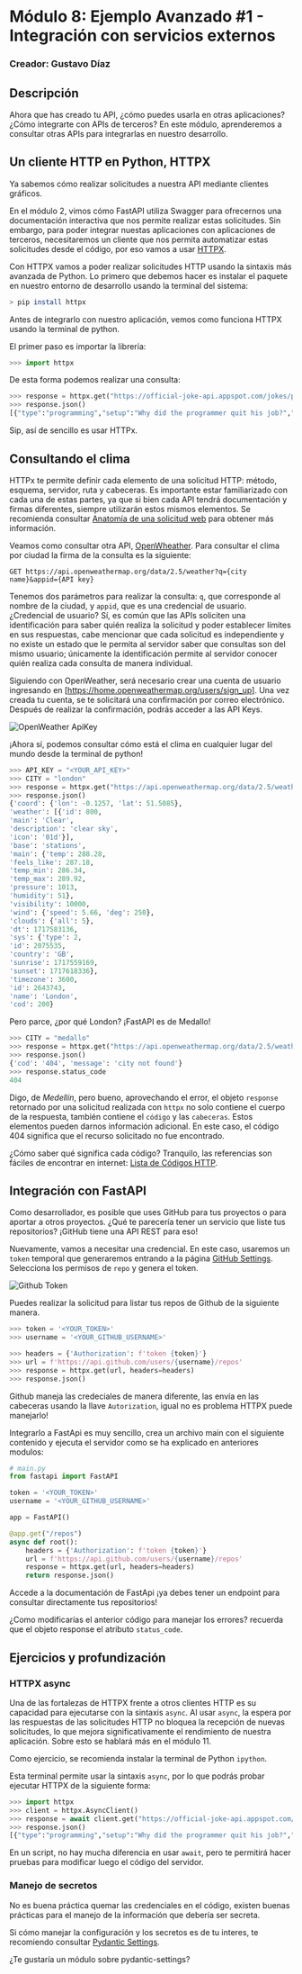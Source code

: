 # Módulo 8: Ejemplo Avanzado #1 - Integración con servicios externos

### Creador: Gustavo Díaz

## Descripción

Ahora que has creado tu API, ¿cómo puedes usarla en otras aplicaciones? ¿Cómo integrarte con APIs de terceros? En este módulo, aprenderemos a consultar otras APIs para integrarlas en nuestro desarrollo.

## Un cliente HTTP en Python, HTTPX

Ya sabemos cómo realizar solicitudes a nuestra API mediante clientes gráficos.

En el módulo 2, vimos cómo FastAPI utiliza Swagger para ofrecernos una documentación interactiva que nos permite realizar estas solicitudes. Sin embargo, para poder integrar nuestas aplicaciones con aplicaciones de terceros, necesitaremos un cliente que nos permita automatizar estas solicitudes desde el código, por eso vamos a usar [HTTPX](https://www.python-httpx.org/).

Con HTTPX vamos a poder realizar solicitudes HTTP usando la sintaxis más avanzada de Python. Lo primero que debemos hacer es instalar el paquete en nuestro entorno de desarrollo usando la terminal del sistema:

```sh
> pip install httpx
```

Antes de integrarlo con nuestro aplicación, vemos como funciona HTTPX usando la terminal de python.

El primer paso es importar la librería:

```py
>>> import httpx
```

De esta forma podemos realizar una consulta:

```py
>>> response = httpx.get("https://official-joke-api.appspot.com/jokes/programming/random")
>>> response.json()
[{"type":"programming","setup":"Why did the programmer quit his job?","punchline":"Because he didn't get arrays.","id":18}]
```

Sip, así de sencillo es usar HTTPx.


## Consultando el clima

HTTPx te permite definir cada elemento de una solicitud HTTP: método, esquema, servidor, ruta y cabeceras. 
Es importante estar familiarizado con cada una de estas partes, 
ya que si bien cada API tendrá documentación y firmas diferentes, siempre utilizarán estos mismos elementos.
Se recomienda consultar [Anatomía de una solicitud web](https://www.realisable.co.uk/support/documentation/iman-user-guide/DataConcepts/WebRequestAnatomy.htm) para obtener más información.

Veamos como consultar otra API, [OpenWheather](https://openweathermap.org/current#name). 
Para consultar el clima por ciudad la firma de la consulta es la siguiente:

```http
GET https://api.openweathermap.org/data/2.5/weather?q={city name}&appid={API key}
```


Tenemos dos parámetros para realizar la consulta: `q`, que corresponde al nombre de la ciudad, y `appid`, que es una credencial de usuario. 
¿Credencial de usuario? Sí, es común que las APIs soliciten una identificación para saber quién realiza la solicitud y poder establecer límites en sus respuestas, cabe mencionar que cada solicitud es independiente y no existe un estado que le permita al servidor saber que consultas son del mismo usuario; únicamente la identificación permite al servidor conocer quién realiza cada consulta de manera individual.

Siguiendo con OpenWeather, será necesario crear una cuenta de usuario ingresando en [https://home.openweathermap.org/users/sign_up]. Una vez creada tu cuenta, se te solicitará una confirmación por correo electrónico. Después de realizar la confirmación, podrás acceder a las API Keys.

![OpenWeather ApiKey](OpenWeatherApiKey.png)

¡Ahora sí, podemos consultar cómo está el clima en cualquier lugar del mundo desde la terminal de python!

```py
>>> API_KEY = "<YOUR_API_KEY>"
>>> CITY = "london"
>>> response = httpx.get("https://api.openweathermap.org/data/2.5/weather", params={"q":CITY, "appid":API_KEY})
>>> response.json()
{'coord': {'lon': -0.1257, 'lat': 51.5085},
'weather': [{'id': 800,
'main': 'Clear',
'description': 'clear sky',
'icon': '01d'}],
'base': 'stations',
'main': {'temp': 288.28,
'feels_like': 287.18,
'temp_min': 286.34,
'temp_max': 289.92,
'pressure': 1013,
'humidity': 51},
'visibility': 10000,
'wind': {'speed': 5.66, 'deg': 250},
'clouds': {'all': 5},
'dt': 1717583136,
'sys': {'type': 2,
'id': 2075535,
'country': 'GB',
'sunrise': 1717559169,
'sunset': 1717618336},
'timezone': 3600,
'id': 2643743,
'name': 'London',
'cod': 200}
```

Pero parce, ¿por qué London? ¡FastAPI es de Medallo!

```py
>>> CITY = "medallo"
>>> response = httpx.get("https://api.openweathermap.org/data/2.5/weather", params={"q":CITY, "appid":API_KEY})
>>> response.json()
{'cod': '404', 'message': 'city not found'}
>>> response.status_code
404
```

Digo, de *Medellín*, pero bueno, aprovechando el error, el objeto `response` retornado por una solicitud realizada con `httpx` no solo contiene el cuerpo de la respuesta, también contiene el `código` y las `cabeceras`. Estos elementos pueden darnos información adicional. En este caso, el código 404 significa que el recurso solicitado no fue encontrado. 

¿Cómo saber qué significa cada código? Tranquilo, las referencias son fáciles de encontrar en internet: [Lista de Códigos HTTP](https://en.wikipedia.org/wiki/List_of_HTTP_status_codes#404).


## Integración con FastAPI

Como desarrollador, es posible que uses GitHub para tus proyectos o para aportar a otros proyectos. 
¿Qué te parecería tener un servicio que liste tus repositorios? ¡GitHub tiene una API REST para eso!

Nuevamente, vamos a necesitar una credencial. 
En este caso, usaremos un `token` temporal que generaremos entrando a la página [GitHub Settings](https://github.com/settings/tokens). 
Selecciona los permisos de `repo` y genera el token.

![Github Token](GithubToken.png)

Puedes realizar la solicitud para listar tus repos de Github de la siguiente manera.

```py
>>> token = '<YOUR_TOKEN>'
>>> username = '<YOUR_GITHUB_USERNAME>'

>>> headers = {'Authorization': f'token {token}'}
>>> url = f'https://api.github.com/users/{username}/repos'
>>> response = httpx.get(url, headers=headers)
>>> response.json()
```

Github maneja las credeciales de manera diferente, las envía en las cabeceras usando la llave `Autorization`, 
igual no es problema HTTPX puede manejarlo!

Integrarlo a FastApi es muy sencillo, 
crea un archivo main con el siguiente contenido y ejecuta el servidor como se ha explicado en anteriores modulos:

```py
# main.py
from fastapi import FastAPI

token = '<YOUR_TOKEN>'
username = '<YOUR_GITHUB_USERNAME>'

app = FastAPI()

@app.get("/repos")
async def root():
    headers = {'Authorization': f'token {token}'}
    url = f'https://api.github.com/users/{username}/repos'
    response = httpx.get(url, headers=headers)
    return response.json()
```

Accede a la documentación de FastApi ¡ya debes tener un endpoint para consultar directamente tus repositorios!

¿Como modificarías el anterior código para manejar los errores? 
recuerda que el objeto response el atributo `status_code`.


## Ejercicios y profundización

### HTTPX async

Una de las fortalezas de HTTPX frente a otros clientes HTTP es su capacidad para ejecutarse con la sintaxis `async`. 
Al usar `async`, la espera por las respuestas de las solicitudes HTTP no bloquea la recepción de nuevas solicitudes, 
lo que mejora significativamente el rendimiento de nuestra aplicación. Sobre esto se hablará más en el módulo 11.

Como ejercicio, se recomienda instalar la terminal de Python `ipython`.

Esta terminal permite usar la sintaxis `async`, por lo que podrás probar ejecutar HTTPX de la siguiente forma:

```python
>>> import httpx
>>> client = httpx.AsyncClient()
>>> response = await client.get("https://official-joke-api.appspot.com/jokes/programming/random")
>>> response.json()
[{"type":"programming","setup":"Why did the programmer quit his job?","punchline":"Because he didn't get arrays.","id":18}]
```

En un script, no hay mucha diferencia en usar `await`,
pero te permitirá hacer pruebas para modificar luego el código del servidor.

### Manejo de secretos

No es buena práctica quemar las credenciales en el código, existen buenas prácticas para el manejo de la información que debería ser secreta.

Si cómo manejar la configuración y los secretos es de tu interes, te recomiendo consultar [Pydantic Settings](https://docs.pydantic.dev/latest/concepts/pydantic_settings/#usage).

¿Te gustaría un módulo sobre pydantic-settings?
